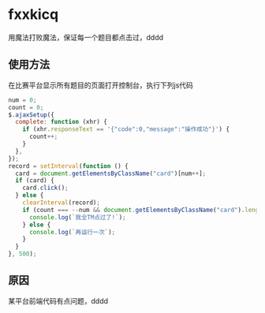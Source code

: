 # fxxkicq
用魔法打败魔法，保证每一个题目都点击过，dddd

## 使用方法
在比赛平台显示所有题目的页面打开控制台，执行下列js代码
```js
num = 0;
count = 0;
$.ajaxSetup({
  complete: function (xhr) {
    if (xhr.responseText == '{"code":0,"message":"操作成功"}') {
      count++;
    }
  },
});
record = setInterval(function () {
  card = document.getElementsByClassName("card")[num++];
  if (card) {
    card.click();
  } else {
    clearInterval(record);
    if (count === --num && document.getElementsByClassName("card").length === count && count) {
      console.log(`我全TM点过了!`);
    } else {
      console.log(`再运行一次`);
    }
  }
}, 500);
```
## 原因

某平台前端代码有点问题，dddd
